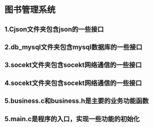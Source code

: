 # 图书管理系统
## 1.Cjson文件夹包含json的一些接口
## 2.db_mysql文件夹包含mysql数据库的一些接口
## 3.socekt文件夹包含socekt网络通信的一些接口
## 4.socekt文件夹包含socekt网络通信的一些接口
## 5.business.c和business.h是主要的业务功能函数
## 5.main.c是程序的入口，实现一些功能的初始化


